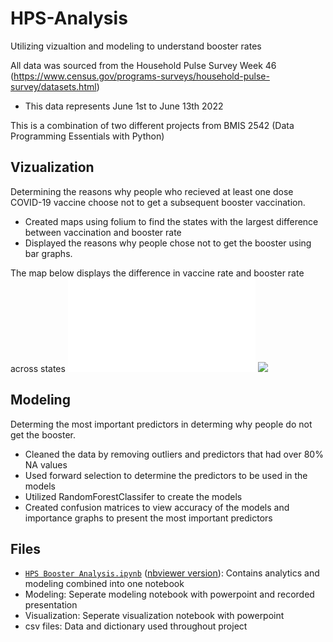 # HPS-Analysis
Utilizing vizualtion and modeling to understand booster rates

All data was sourced from the Household Pulse Survey Week 46 (https://www.census.gov/programs-surveys/household-pulse-survey/datasets.html)
* This data represents June 1st to June 13th 2022

This is a combination of two different projects from BMIS 2542 (Data Programming Essentials with Python)

## Vizualization
Determining the reasons why people who recieved at least one dose COVID-19 vaccine choose not to get a subsequent booster vaccination.

* Created maps using folium to find the states with the largest difference between vaccination and booster rate
* Displayed the reasons why people chose not to get the booster using bar graphs.

The map below displays the difference in vaccine rate and booster rate across states
![Alt text](Maps/Vaccboostdiff.html)
<img src="Maps/Vaccboostdiff.html">

## Modeling
Determing the most important predictors in determing why people do not get the booster.

* Cleaned the data by removing outliers and predictors that had over 80% NA values
* Used forward selection to determine the predictors to be used in the models
* Utilized RandomForestClassifer to create the models
* Created confusion matrices to view accuracy of the models and importance graphs to present the most important predictors

## Files
* [`HPS Booster Analysis.ipynb`](https://github.com/BilalMukhtar/HPS-Analysis/blob/main/HPS%20Booster%20Analysis.ipynb) ([nbviewer version](https://nbviewer.org/github/BilalMukhtar/HPS-Analysis/blob/main/HPS%20Booster%20Analysis.ipynb)): Contains analytics and modeling combined into one notebook
* Modeling: Seperate modeling notebook with powerpoint and recorded presentation
* Visualization: Seperate visualization notebook with powerpoint
* csv files: Data and dictionary used throughout project